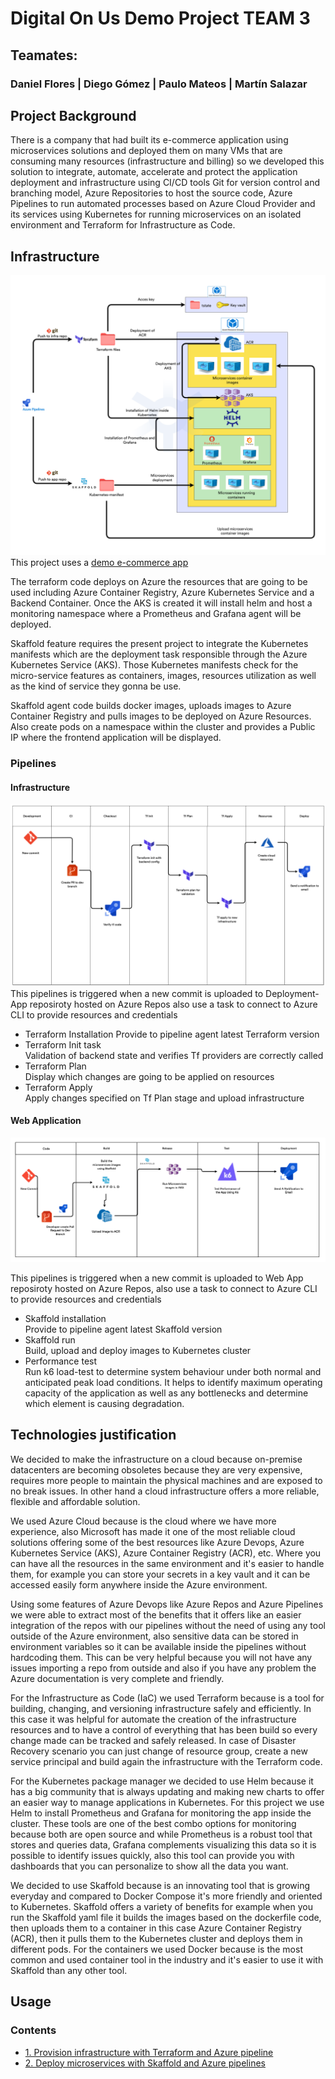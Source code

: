 # Digital On Us Demo Project TEAM 3
## Teamates:
### Daniel Flores | Diego Gómez | Paulo Mateos | Martín Salazar

## Project Background
There is a company that had built its e-commerce application using microservices solutions and deployed them on many VMs that are consuming many resources (infrastructure and billing) so we developed this solution to integrate, automate, accelerate and protect the application deployment and infrastructure using CI/CD tools Git for version control and branching model, Azure Repositories to host the source code, Azure Pipelines to run automated processes based on Azure Cloud Provider and its services using Kubernetes for running microservices on an isolated environment and Terraform for Infrastructure as Code.

## Infrastructure
![Infrastructure diagram](/documentation/img/infra-diagram.png)
This project uses a [demo e-commerce app](https://github.com/GoogleCloudPlatform/microservices-demo)  

The terraform code deploys on Azure the resources that are going to be used including Azure Container Registry, Azure Kubernetes Service and a Backend Container. Once the AKS is created it will install helm and host a monitoring namespace where a Prometheus and Grafana agent will be deployed.  

Skaffold feature requires the present project to integrate the Kubernetes manifests which are the deployment task responsible through the Azure Kubernetes Service (AKS). Those Kubernetes manifests check for the micro-service features as containers, images, resources utilization as well as the kind of service they gonna be use.  

Skaffold agent code builds docker images, uploads images to Azure Container Registry and pulls images to be deployed on Azure Resources. Also create pods on a namespace within the cluster and provides a Public IP where the frontend application will be displayed.  

### Pipelines  
#### Infrastructure  
![Infrastructure pipeline diagram](/documentation/img/diagram-infra.png)
This pipelines is triggered when a new commit is uploaded to Deployment-App reposiroty hosted on Azure Repos also use a task to connect to Azure CLI to provide resources and credentials 
* Terraform Installation 
Provide to pipeline agent latest Terraform version
* Terraform Init task  
Validation of backend state and verifies Tf providers are correctly called
* Terraform Plan  
Display which changes are going to be applied on resources
* Terraform Apply  
Apply changes specified on Tf Plan stage and upload infrastructure
#### Web Application  
![Web App pipeline diagram](/documentation/img/diagram-web-app.png)  

This pipelines is triggered when a new commit is uploaded to Web App reposiroty hosted on Azure Repos, also use a task to connect to Azure CLI to provide resources and credentials  
* Skaffold installation   
Provide to pipeline agent latest Skaffold version
* Skaffold run  
Build, upload and deploy images to Kubernetes cluster
* Performance test  
Run k6 load-test to determine system behaviour under both normal and anticipated peak load conditions. It helps to identify maximum operating capacity of the application as well as any bottlenecks and determine which element is causing degradation.  

## Technologies justification
We decided to make the infrastructure on a cloud because on-premise datacenters are becoming obsoletes because they are very expensive, requires more people to maintain the physical machines and are exposed to no break issues. In other hand a cloud infrastructure offers a more reliable, flexible and affordable solution.

We used Azure Cloud because is the cloud where we have more experience, also Microsoft has made it one of the most reliable cloud solutions offering some of the best resources like Azure Devops, Azure Kubernetes Service (AKS), Azure Container Registry (ACR), etc. Where you can have all the resources in the same environment and it's easier to handle them, for example you can store your secrets in a key vault and it can be accessed easily form anywhere inside the Azure environment.

Using some features of Azure Devops like Azure Repos and Azure Pipelines we were able to extract most of the benefits that it offers like an easier integration of the repos with our pipelines without the need of using any tool outside of the Azure environment, also sensitive data can be stored in environment variables so it can be available inside the pipelines without hardcoding them. This can be very helpful because you will not have any issues importing a repo from outside and also if you have any problem the Azure documentation is very complete and friendly. 

For the Infrastructure as Code (IaC) we used Terraform because is a tool for building, changing, and versioning infrastructure safely and efficiently. In this case it was helpful for automate the creation of the infrastructure resources and to have a control of everything that has been build so every change made can be tracked and safely released. In case of Disaster Recovery scenario you can just change of resource group, create a new service principal and build again the infrastructure with the Terraform code.

For the Kubernetes package manager we decided to use Helm because it has a big community that is always updating and making new charts to offer an easier way to manage applications in Kubernetes. For this project we use Helm to install Prometheus and Grafana for monitoring the app inside the cluster. These tools are one of the best combo options for monitoring because both are open source and while Prometheus is a robust tool that stores and queries data, Grafana complements visualizing this data so it is possible to identify issues quickly, also this tool can provide you with dashboards that you can personalize to show all the data you want.

We decided to use Skaffold because is an innovating tool that is growing everyday and compared to Docker Compose it's more friendly and oriented to Kubernetes. Skaffold offers a variety of benefits for example when you run the Skaffold yaml file it builds the images based on the dockerfile code, then uploads them to a container in this case Azure Container Registry (ACR), then it pulls them to the Kubernetes cluster and deploys them in different pods. For the containers we used Docker because is the most common and used container tool in the industry and it's easier to use it with Skaffold than any other tool.

## Usage  
### Contents

* [1. Provision infrastructure with Terraform and Azure pipeline](./documentation/infrastructure/infra-pipeline.md)
* [2. Deploy microservices with Skaffold and Azure pipelines](./documentation/web-app/web-app-pipeline.md)  
